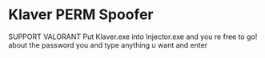 # Klaver PERM Spoofer
SUPPORT VALORANT
Put Klaver.exe into Injector.exe and you re free to go!
about the password you and type anything u want and enter
